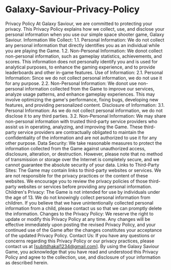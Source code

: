 # Galaxy-Saviour-Privacy-Policy
Privacy Policy
At Galaxy Saviour, we are committed to protecting your privacy. This Privacy Policy explains how we collect, use, and disclose your personal information when you use our simple space shooter game, Galaxy Saviour.
Information We Collect:
1.1. Personal Information:
We do not collect any personal information that directly identifies you as an individual while you are playing the Game. 
1.2. Non-Personal Information:
We donot collect non-personal information, such as gameplay statistics, achievements, and scores. This information does not personally identify you and is used for analytical purposes, to enhance the gaming experience, and to provide leaderboards and other in-game features.
Use of Information:
2.1. Personal Information:
Since we do not collect personal information, we do not use it for any purpose.
2.2. Non-Personal Information:
We donot use non-personal information collected from the Game to improve our services, analyze usage patterns, and enhance gameplay experiences. This may involve optimizing the game's performance, fixing bugs, developing new features, and providing personalized content.
Disclosure of Information:
3.1. Personal Information:
As we do not collect personal information, we do not disclose it to any third parties.
3.2. Non-Personal Information:
We may share non-personal information with trusted third-party service providers who assist us in operating, analyzing, and improving the Game. These third-party service providers are contractually obligated to maintain the confidentiality of the information and are not authorized to use it for any other purpose.
Data Security:
We take reasonable measures to protect the information collected from the Game against unauthorized access, disclosure, alteration, or destruction. However, please note that no method of transmission or storage over the Internet is completely secure, and we cannot guarantee the absolute security of your data.
Links to Third-Party Sites:
The Game may contain links to third-party websites or services. We are not responsible for the privacy practices or the content of these websites. We encourage you to review the privacy policies of those third-party websites or services before providing any personal information.
Children's Privacy:
The Game is not intended for use by individuals under the age of 13. We do not knowingly collect personal information from children. If you believe that we have unintentionally collected personal information from a child, please contact us so that we can promptly delete the information.
Changes to the Privacy Policy:
We reserve the right to update or modify this Privacy Policy at any time. Any changes will be effective immediately upon posting the revised Privacy Policy, and your continued use of the Game after the changes constitutes your acceptance of the updated Privacy Policy.
Contact Us:
If you have any questions or concerns regarding this Privacy Policy or our privacy practices, please contact us at [subitdhakal1234@gmail.com].
By using the Galaxy Saviour Game, you acknowledge that you have read and understood this Privacy Policy and agree to the collection, use, and disclosure of your information as described herein.
